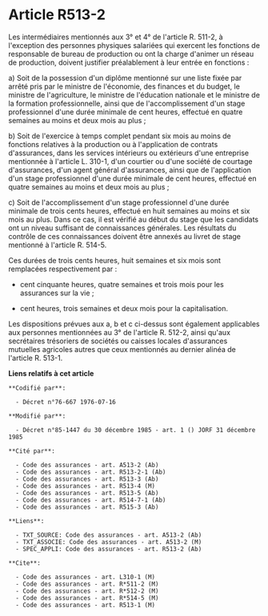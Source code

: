# Article R513-2

Les intermédiaires mentionnés aux 3° et 4° de l'article R. 511-2, à l'exception des personnes physiques salariées qui
exercent les fonctions de responsable de bureau de production ou ont la charge d'animer un réseau de production, doivent
justifier préalablement à leur entrée en fonctions :

a) Soit de la possession d'un diplôme mentionné sur une liste fixée par arrêté pris par le ministre de l'économie, des
finances et du budget, le ministre de l'agriculture, le ministre de l'éducation nationale et le ministre de la formation
professionnelle, ainsi que de l'accomplissement d'un stage professionnel d'une durée minimale de cent heures, effectué en
quatre semaines au moins et deux mois au plus ;

b) Soit de l'exercice à temps complet pendant six mois au moins de fonctions relatives à la production ou à l'application de
contrats d'assurances, dans les services intérieurs ou extérieurs d'une entreprise mentionnée à l'article L. 310-1, d'un
courtier ou d'une société de courtage d'assurances, d'un agent général d'assurances, ainsi que de l'application d'un stage
professionnel d'une durée minimale de cent heures, effectué en quatre semaines au moins et deux mois au plus ;

c) Soit de l'accomplissement d'un stage professionnel d'une durée minimale de trois cents heures, effectué en huit semaines
au moins et six mois au plus. Dans ce cas, il est vérifié au début du stage que les candidats ont un niveau suffisant de
connaissances générales. Les résultats du contrôle de ces connaissances doivent être annexés au livret de stage mentionné à
l'article R. 514-5.

Ces durées de trois cents heures, huit semaines et six mois sont remplacées respectivement par :

- cent cinquante heures, quatre semaines et trois mois pour les assurances sur la vie ;

- cent heures, trois semaines et deux mois pour la capitalisation.

Les dispositions prévues aux a, b et c ci-dessus sont également applicables aux personnes mentionnées au 3° de l'article R.
512-2, ainsi qu'aux secrétaires trésoriers de sociétés ou caisses locales d'assurances mutuelles agricoles autres que ceux
mentionnés au dernier alinéa de l'article R. 513-1.

**Liens relatifs à cet article**

	**Codifié par**:

	  - Décret n°76-667 1976-07-16

	**Modifié par**:

	  - Décret n°85-1447 du 30 décembre 1985 - art. 1 () JORF 31 décembre 1985

	**Cité par**:

	  - Code des assurances - art. A513-2 (Ab)
	  - Code des assurances - art. R513-2-1 (Ab)
	  - Code des assurances - art. R513-3 (Ab)
	  - Code des assurances - art. R513-4 (M)
	  - Code des assurances - art. R513-5 (Ab)
	  - Code des assurances - art. R514-7-1 (Ab)
	  - Code des assurances - art. R515-3 (Ab)

	**Liens**:

	  - TXT_SOURCE: Code des assurances - art. A513-2 (Ab)
	  - TXT_ASSOCIE: Code des assurances - art. A513-2 (M)
	  - SPEC_APPLI: Code des assurances - art. R513-2 (Ab)

	**Cite**:

	  - Code des assurances - art. L310-1 (M)
	  - Code des assurances - art. R*511-2 (M)
	  - Code des assurances - art. R*512-2 (M)
	  - Code des assurances - art. R*514-5 (M)
	  - Code des assurances - art. R513-1 (M)
